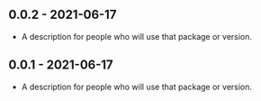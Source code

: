## 0.0.2 - 2021-06-17
 
* A description for people who will use that package or version.

## 0.0.1 - 2021-06-17
 
* A description for people who will use that package or version.
